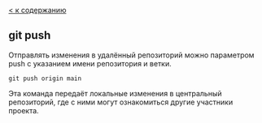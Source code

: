 [< к содержанию](readme.md)

## git push

Отправлять изменения в удалённый репозиторий можно параметром push с указанием имени репозитория и ветки.

```bash-
git push origin main
```

Эта команда передаёт локальные изменения в центральный репозиторий, где с ними могут ознакомиться другие участники проекта.